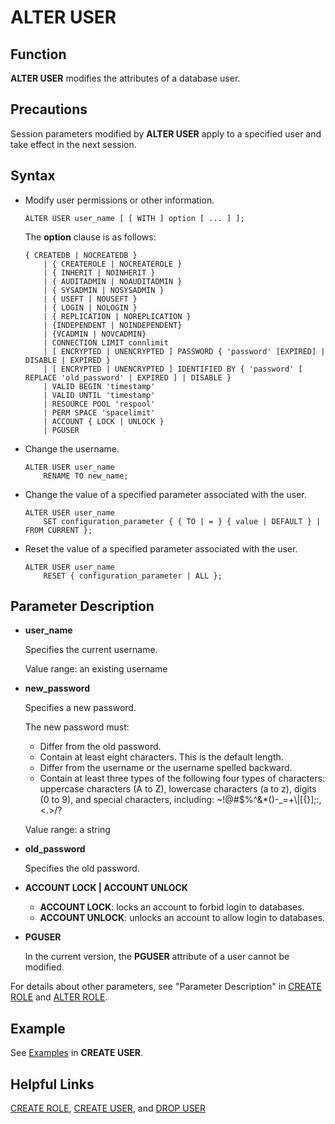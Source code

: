 # ALTER USER<a name="EN-US_TOPIC_0289900744"></a>

## Function<a name="en-us_topic_0283136971_en-us_topic_0237122083_en-us_topic_0059777461_s46f3e0aac3a84502bc20eee219bef9cf"></a>

**ALTER USER**  modifies the attributes of a database user.

## Precautions<a name="en-us_topic_0283136971_en-us_topic_0237122083_en-us_topic_0059777461_sfefe5f38da29449aba061ba83566257d"></a>

Session parameters modified by  **ALTER USER**  apply to a specified user and take effect in the next session.

## Syntax<a name="en-us_topic_0283136971_en-us_topic_0237122083_en-us_topic_0059777461_s700b45dab05a43e4ac8959c5824223be"></a>

-   Modify user permissions or other information.

    ```
    ALTER USER user_name [ [ WITH ] option [ ... ] ];
    ```

    The  **option**  clause is as follows:

    ```
    { CREATEDB | NOCREATEDB }
        | { CREATEROLE | NOCREATEROLE }
        | { INHERIT | NOINHERIT }
        | { AUDITADMIN | NOAUDITADMIN }
        | { SYSADMIN | NOSYSADMIN }
        | { USEFT | NOUSEFT }
        | { LOGIN | NOLOGIN }
        | { REPLICATION | NOREPLICATION }
        | {INDEPENDENT | NOINDEPENDENT}
        | {VCADMIN | NOVCADMIN}
        | CONNECTION LIMIT connlimit
        | [ ENCRYPTED | UNENCRYPTED ] PASSWORD { 'password' [EXPIRED] | DISABLE | EXPIRED }
        | [ ENCRYPTED | UNENCRYPTED ] IDENTIFIED BY { 'password' [ REPLACE 'old_password' | EXPIRED ] | DISABLE }
        | VALID BEGIN 'timestamp'
        | VALID UNTIL 'timestamp'
        | RESOURCE POOL 'respool'
        | PERM SPACE 'spacelimit'
        | ACCOUNT { LOCK | UNLOCK }
        | PGUSER
    ```

-   Change the username.

    ```
    ALTER USER user_name 
        RENAME TO new_name;
    ```

-   Change the value of a specified parameter associated with the user.

    ```
    ALTER USER user_name 
        SET configuration_parameter { { TO | = } { value | DEFAULT } | FROM CURRENT };
    ```

-   Reset the value of a specified parameter associated with the user.

    ```
    ALTER USER user_name 
        RESET { configuration_parameter | ALL };
    ```


## Parameter Description<a name="en-us_topic_0283136971_en-us_topic_0237122083_en-us_topic_0059777461_s28f32bbb70f648b680f66e994ccb96f4"></a>

-   **user\_name**

    Specifies the current username.

    Value range: an existing username

-   **new\_password**

    Specifies a new password.

    The new password must:

    -   Differ from the old password.
    -   Contain at least eight characters. This is the default length.
    -   Differ from the username or the username spelled backward.
    -   Contain at least three types of the following four types of characters: uppercase characters \(A to Z\), lowercase characters \(a to z\), digits \(0 to 9\), and special characters, including: \~!@\#$%^&\*\(\)-\_=+\\|\[\{\}\];:,<.\>/?

    Value range: a string

-   **old\_password**

    Specifies the old password.

-   **ACCOUNT LOCK | ACCOUNT UNLOCK**
    -   **ACCOUNT LOCK**: locks an account to forbid login to databases.
    -   **ACCOUNT UNLOCK**: unlocks an account to allow login to databases.

-   **PGUSER**

    In the current version, the  **PGUSER**  attribute of a user cannot be modified.


For details about other parameters, see "Parameter Description" in  [CREATE ROLE](create-role.md)  and  [ALTER ROLE](alter-role.md).

## Example<a name="en-us_topic_0283136971_en-us_topic_0237122083_en-us_topic_0059777461_sf9c8ea511e3c47b98d77fc0ab56e9d07"></a>

See  [Examples](create-user.md#en-us_topic_0283136891_en-us_topic_0237122125_en-us_topic_0059778166_sfbca773f5bcd4799b3ea668b3eb074fa)  in  **CREATE USER**.

## Helpful Links<a name="en-us_topic_0283136971_en-us_topic_0237122083_en-us_topic_0059777461_sfe6a005c6e5b4a98b94be3d6521f4840"></a>

[CREATE ROLE](create-role.md),  [CREATE USER](create-user.md), and  [DROP USER](drop-user.md)

